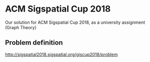 # ACM Sigspatial Cup 2018
Our solution for ACM Sigspatial Cup 2018, as a university assignment (Graph Theory)

## Problem definition

http://sigspatial2018.sigspatial.org/giscup2018/problem
